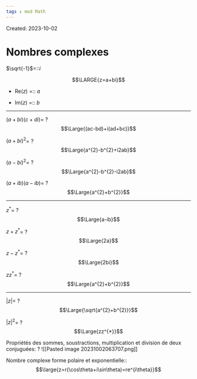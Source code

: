 ```yaml
---
tags : mod Math
---
```

Created: 2023-10-02

# Nombres complexes
$\sqrt{-1}$=::$i$
<!--SR:!2023-11-08,1,226-->

$$\LARGE{z=a+bi}$$
- Re($z$) =:: $a$
<!--SR:!2023-11-10,3,266-->
- Im($z$) =:: $b$
<!--SR:!2024-01-13,68,250-->

--- 
$(a+bi)(c+di)$=
?
$$\Large{(ac-bd)+i(ad+bc)}$$

$(a+bi)^{2}$=
?
$$\Large{a^{2}-b^{2}+i2ab}$$

$(a-bi)^{2}$=
?
$$\Large{a^{2}-b^{2}-i2ab}$$

$(a+ib)(a-ib)$=
?
$$\Large{a^{2}+b^{2}}$$

---

$z^{*}$=
?
$$\Large{a-ib}$$

$z+z^*$=
?
$$\Large{2a}$$

$z-z^{*}$=
?
$$\Large{2bi}$$

$zz^{*}$=
?
$$\Large{a^{2}+b^{2}}$$
<!--SR:!2023-11-09,3,210-->

---
$|z|$=
?
$$\Large{\sqrt{a^{2}+b^{2}}}$$

$|z|^{2}$=
?
$$\Large{zz^{*}}$$

Propriétés des sommes, soustractions, multiplication et division de deux conjuguées:
?
![[Pasted image 20231002063707.png]]

Nombre complexe forme polaire et exponentielle::$$\large{z=r(\cos\theta+i\sin\theta)=re^{i\theta}}$$
<!--SR:!2023-11-08,2,246-->
